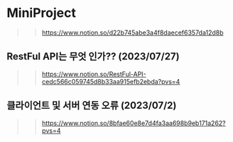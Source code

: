 # MiniProject
>> https://www.notion.so/d22b745abe3a4f8daecef6357da12d8b

## RestFul API는 무엇 인가?? (2023/07/27)
>> https://www.notion.so/RestFul-API-cedc566c059745d8b33aa915efb2ebda?pvs=4

## 클라이언트 및 서버 연동 오류 (2023/07/2)
>> https://www.notion.so/8bfae60e8e7d4fa3aa698b9eb171a262?pvs=4


